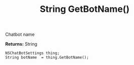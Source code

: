 ﻿---
uid: crmscript_ref_NSChatBotSettings_GetBotName
title: String GetBotName()
intellisense: NSChatBotSettings.GetBotName
keywords: NSChatBotSettings, GetBotName
so.topic: reference
---

Chatbot name

**Returns:** String


```crmscript
NSChatBotSettings thing;
String botName  = thing.GetBotName();
```


